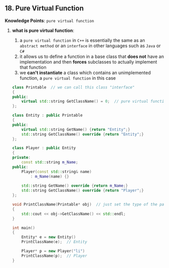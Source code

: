 ## 18. Pure Virtual Function

**Knowledge Points**: `pure virtual function`

1. **what is pure virtual function**: 

    1. a `pure virtual function` in `C++` is essentially the same as an `abstract method` or an `interface` in other languages such as `Java` or `C#`
    2. it allows us to define a function in a base class that **does not** have an implementation and then **forces** subclasses to actually implement that function
    3. we **can't instantiate** a class which contains an unimplemented function, a `pure virtual function` in this case

    ```c++
    class Printable  // we can call this class "interface"
    {
    public:
        virtual std::string GetClassName() = 0;  // pure virtual function
    };
    
    class Entity : public Printable
    {
    public:
        virtual std::string GetName() {return "Entity";}
        std::string GetClassName() override {return "Entity";}
    };
    
    class Player : public Entity
    {
    private:
        const std::string m_Name;
    public:
        Player(const std::string& name)
            : m_Name(name) {}
      
        std::string GetName() override {return m_Name;}
        std::string GetClassName() override {return "Player";}
    };
    
    void PrintClassName(Printable* obj)  // just set the type of the parameter as Printable, i.e., the "interface" type
    {
        std::cout << obj->GetClassName() << std::endl;
    }
    
    int main()
    {
        Entity* e = new Entity()
        PrintClassName(e);  // Entity
    
        Player* p = new Player("li")
        PrintClassName(p);  // Player
    }
    ```

